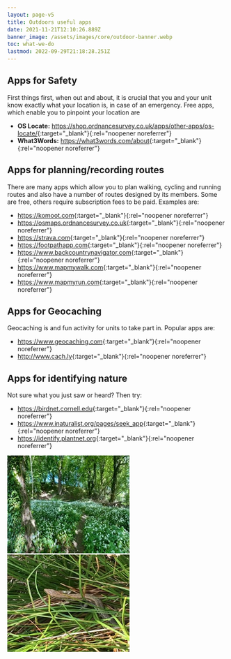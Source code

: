 ```yaml
---
layout: page-v5
title: Outdoors useful apps
date: 2021-11-21T12:10:26.889Z
banner_image: /assets/images/core/outdoor-banner.webp
toc: what-we-do
lastmod: 2022-09-29T21:18:28.251Z
---
```


## Apps for Safety

First things first, when out and about, it is crucial that you and your unit know exactly what your location is, in case of an emergency.  Free apps, which enable you to pinpoint your location are

- **OS Locate:** <https://shop.ordnancesurvey.co.uk/apps/other-apps/os-locate/>{:target="_blank"}{:rel="noopener noreferrer"}
- **What3Words:** <https://what3words.com/about>{:target="_blank"}{:rel="noopener noreferrer"}

## Apps for planning/recording routes

There are many apps which allow you to plan walking, cycling and running routes and also have a number of routes designed by its members.  Some are free, others require subscription fees to be paid.  Examples are:

- <https://komoot.com>{:target="_blank"}{:rel="noopener noreferrer"}
- <https://osmaps.ordnancesurvey.co.uk>{:target="_blank"}{:rel="noopener noreferrer"}
- <https://strava.com>{:target="_blank"}{:rel="noopener noreferrer"}
- <https://footpathapp.com>{:target="_blank"}{:rel="noopener noreferrer"}
- <https://www.backcountrynavigator.com>{:target="_blank"}{:rel="noopener noreferrer"}
- <https://www.mapmywalk.com>{:target="_blank"}{:rel="noopener noreferrer"}
- <https://www.mapmyrun.com>{:target="_blank"}{:rel="noopener noreferrer"}

## Apps for Geocaching

Geocaching is and fun activity for units to take part in.  Popular apps are:

- <https://www.geocaching.com>{:target="_blank"}{:rel="noopener noreferrer"}
- <http://www.cach.ly>{:target="_blank"}{:rel="noopener noreferrer"}

## Apps for identifying nature
  
Not sure what you just saw or heard? Then try:

- <https://birdnet.cornell.edu>{:target="_blank"}{:rel="noopener noreferrer"}
- <https://www.inaturalist.org/pages/seek_app>{:target="_blank"}{:rel="noopener noreferrer"}
- <https://identify.plantnet.org>{:target="_blank"}{:rel="noopener noreferrer"}

![](/assets/images/2021/11/outdoor1.jpg) ![](/assets/images/2021/11/outdoor2-sm.jpg)
